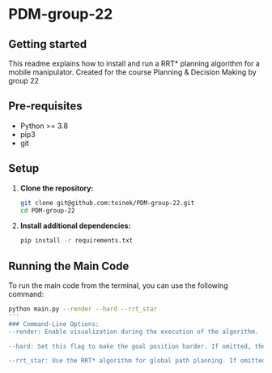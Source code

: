 # PDM-group-22

## Getting started
This readme explains how to install and run a RRT* planning algorithm for a mobile manipulator. Created for the course Planning & Decision Making by group 22

## Pre-requisites
+ Python >= 3.8
+ pip3
+ git

## Setup

1. **Clone the repository:**

    ```bash
    git clone git@github.com:toinek/PDM-group-22.git
    cd PDM-group-22
    ```

2. **Install additional dependencies:**

    ```bash
    pip install -r requirements.txt
    ```

## Running the Main Code

To run the main code from the terminal, you can use the following command:

```bash
python main.py --render --hard --rrt_star
'''
### Command-Line Options:
--render: Enable visualization during the execution of the algorithm.

--hard: Set this flag to make the goal position harder. If omitted, the default is an easier goal position.

--rrt_star: Use the RRT* algorithm for global path planning. If omitted, the default is to use the algorithm without RRT*.
